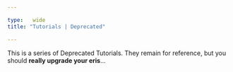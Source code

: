 ```yaml
---

type:   wide
title: "Tutorials | Deprecated"

---
```


This is a series of Deprecated Tutorials. They remain for reference, but you should **really upgrade your eris**...
